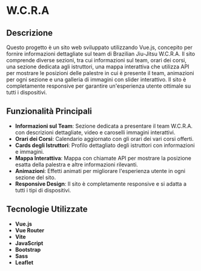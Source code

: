 # W.C.R.A 

## Descrizione

Questo progetto è un sito web sviluppato utilizzando Vue.js, concepito per fornire informazioni dettagliate
sul team di Brazilian Jiu-Jitsu W.C.R.A. Il sito comprende diverse sezioni, tra cui informazioni sul team,
orari dei corsi, una sezione dedicata agli istruttori, una mappa interattiva che utilizza API per mostrare
le posizioni delle palestre in cui è presente il team, animazioni per ogni sezione e una galleria di immagini con slider interattivo.
Il sito è completamente responsive per garantire un'esperienza utente ottimale su tutti i dispositivi.

## Funzionalità Principali

- **Informazioni sul Team**: Sezione dedicata a presentare il team W.C.R.A. con descrizioni dettagliate, video e caroselli immagini interattivi.
- **Orari dei Corsi**: Calendario aggiornato con gli orari dei vari corsi offerti.
- **Cards degli Istruttori**: Profilo dettagliato degli istruttori con informazioni e immagini.
- **Mappa Interattiva**: Mappa con chiamate API per mostrare la posizione esatta della palestra e altre informazioni rilevanti.
- **Animazioni**: Effetti animati per migliorare l'esperienza utente in ogni sezione del sito.
- **Responsive Design**: Il sito è completamente responsive e si adatta a tutti i tipi di dispositivi.

## Tecnologie Utilizzate

- **Vue.js**
- **Vue Router**
- **Vite**
- **JavaScript**
- **Bootstrap**
- **Sass**
- **Leaflet**



